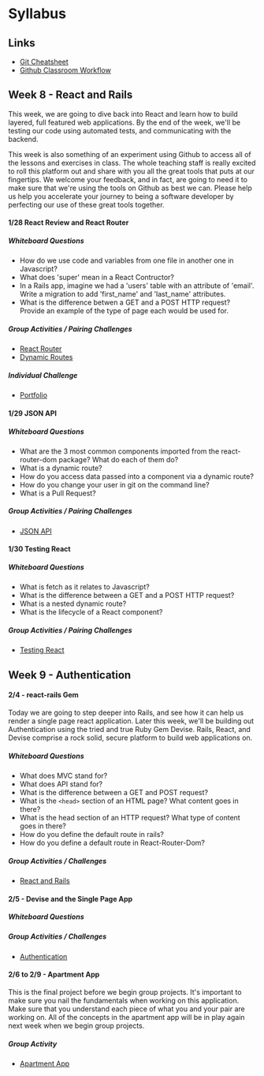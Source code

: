 # Syllabus

## Links
* [Git Cheatsheet](./GitCheatSheet.md)
* [Github Classroom Workflow](./GHClassroomWorkflow.md)

## Week 8 - React and Rails
This week, we are going to dive back into React and learn how to build layered, full featured web applications.  By the end of the week, we'll be testing our code using automated tests, and communicating with the backend.

This week is also something of an experiment using Github to access all of the lessons and exercises in class.  The whole teaching staff is really excited to roll this platform out and share with you all the great tools that puts at our fingertips.  We welcome your feedback, and in fact, are going to need it to make sure that we're using the tools on Github as best we can.  Please help us help you accelerate your journey to being a software developer by perfecting our use of these great tools together.

#### 1/28 React Review and React Router

##### Whiteboard Questions
* How do we use code and variables from one file in another one in Javascript?
* What does 'super' mean in a React Contructor?
* In a Rails app, imagine we had a 'users' table with an attribute of 'email'.  Write a migration to add 'first_name' and 'last_name' attributes.
* What is the difference betwen a GET and a POST HTTP request?  Provide an example of the type of page each would be used for.

##### Group Activities / Pairing Challenges
* [React Router](https://classroom.github.com/g/RSynp64z)
* [Dynamic Routes](https://classroom.github.com/g/hoUP0zMm)

##### Individual Challenge
* [Portfolio](https://classroom.github.com/a/SKlBq3pj)

#### 1/29 JSON API

##### Whiteboard Questions
* What are the 3 most common components imported from the react-router-dom package?  What do each of them do?
* What is a dynamic route?
* How do you access data passed into a component via a dynamic route?
* How do you change your user in git on the command line?
* What is a Pull Request?

##### Group Activities / Pairing Challenges
* [JSON API](https://classroom.github.com/g/U8deyOjt)


#### 1/30 Testing React

##### Whiteboard Questions
* What is fetch as it relates to Javascript?
* What is the difference between a GET and a POST HTTP request?
* What is a nested dynamic route?
* What is the lifecycle of a React component?

##### Group Activities / Pairing Challenges

* [Testing React](https://classroom.github.com/g/nXu7P-UJ)


## Week 9 - Authentication
#### 2/4 - react-rails Gem
Today we are going to step deeper into Rails, and see how it can help us render a single page react application.  Later this week, we'll be building out Authentication using the tried and true Ruby Gem Devise.  Rails, React, and Devise comprise a rock solid, secure platform to build web applications on.

##### Whiteboard Questions

* What does MVC stand for?
* What does API stand for?
* What is the difference between a GET and  POST request?
* What is the ```<head>``` section of an HTML page?  What content goes in there?
* What is the head section of an HTTP request?  What type of content goes in there?
* How do you define the default route in rails?
* How do you define a default route in React-Router-Dom?

##### Group Activities / Challenges

* [React and Rails](./react-rails)


#### 2/5 - Devise and the Single Page App

##### Whiteboard Questions

##### Group Activities / Challenges
* [Authentication](./devise-authentication)

#### 2/6 to 2/9 - Apartment App

This is the final project before we begin group projects.  It's important to make sure you nail the fundamentals when working on this application.  Make sure that you understand each piece of what you and your pair are working on.  All of the concepts in the apartment app will be in play again next week when we begin group projects.

##### Group Activity
* [Apartment App](./apartment-app)

